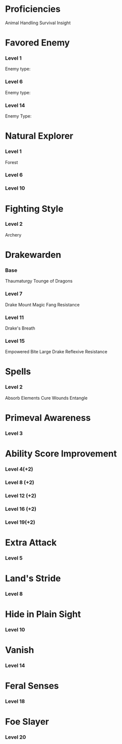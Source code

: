 
# Proficiencies
Animal Handling 
Survival 
Insight
# Favored Enemy 
### Level 1 
Enemy type:
### Level 6 
Enemy type:
### Level 14
Enemy Type:
# Natural Explorer
### Level 1 
Forest
### Level 6 

### Level 10
# Fighting Style 
### Level 2 
Archery 
# Drakewarden
### Base 
Thaumaturgy 
Tounge of Dragons
### Level 7 
Drake Mount 
Magic Fang
Resistance 
### Level 11 
Drake's Breath
### Level 15
Empowered Bite 
Large Drake
Reflexive Resistance 
# Spells 
### Level 2 
Absorb Elements 
Cure Wounds 
Entangle
# Primeval Awareness 
### Level 3 
# Ability Score Improvement 
### Level 4(+2)
### Level 8 (+2)
### Level 12 (+2)
### Level 16 (+2)
### Level 19(+2)
# Extra Attack 
### Level 5 
# Land's Stride 
### Level 8
# Hide in Plain Sight 
### Level 10 
# Vanish
### Level 14 
# Feral Senses 
### Level 18
# Foe Slayer 
### Level 20

